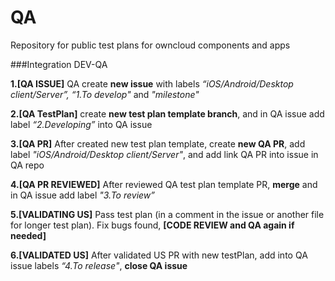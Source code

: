 # QA
Repository for public test plans for owncloud components and apps

###Integration DEV-QA

**1.[QA ISSUE]** QA create **new issue** with labels <em>“iOS/Android/Desktop client/Server”, “1.To develop"</em> and <em>"milestone"</em>

**2.[QA TestPlan]** create **new test plan template branch**, and in QA issue add label <em>“2.Developing”</em> into QA issue

**3.[QA PR]** After created new test plan template, create **new QA PR**, add label <em>"iOS/Android/Desktop client/Server"</em>, and add link QA PR into issue in QA repo

**4.[QA PR REVIEWED]** After reviewed QA test plan template PR, **merge** and in QA issue add label <em>"3.To review”</em> 

**5.[VALIDATING US]**  Pass test plan (in a comment in the issue or another file for longer test plan). Fix bugs found, **[CODE REVIEW and QA again if needed]**

**6.[VALIDATED US]** After validated US PR with new testPlan, add into QA issue labels <em>“4.To release"</em>, **close QA issue**
